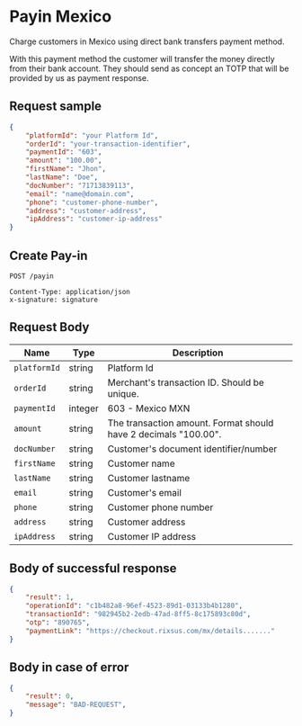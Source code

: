 # Payin Mexico

Charge customers in Mexico using direct bank transfers payment method.

With this payment method the customer will transfer the money directly from their bank account. They should send as concept an TOTP that will be provided by us as payment response.

## Request sample

```json
{
    "platformId": "your Platform Id",
    "orderId": "your-transaction-identifier",
    "paymentId": "603",
    "amount": "100.00",
    "firstName": "Jhon",
    "lastName": "Doe",
    "docNumber": "71713839113",
    "email": "name@domain.com",
    "phone": "customer-phone-number",
    "address": "customer-address",
    "ipAddress": "customer-ip-address"
}
```
## Create Pay-in
```http
POST /payin

Content-Type: application/json
x-signature: signature
```
## Request Body
| Name | Type | Description |
|-------------|--------|-------------------------------|
| `platformId` | string | Platform Id |
| `orderId` | string | Merchant's transaction ID. Should be unique. |
| `paymentId` | integer| 603 - Mexico MXN |
| `amount` | string | The transaction amount. Format should have 2 decimals "100.00". |
| `docNumber` | string | Customer's document identifier/number |
| `firstName` | string | Customer name |
| `lastName` | string | Customer lastname |
| `email` | string | Customer's email |
| `phone` | string | Customer phone number |
| `address` | string | Customer address |
| `ipAddress` | string | Customer IP address |

## Body of successful response
```json
{
    "result": 1,
    "operationId": "c1b482a8-96ef-4523-89d1-03133b4b1280",
    "transactionId": "982945b2-2edb-47ad-8ff5-8c175893c80d",
    "otp": "890765",
    "paymentLink": "https://checkout.rixsus.com/mx/details......."
}
```

## Body in case of error
```json
{
    "result": 0,
    "message": "BAD-REQUEST",
}
```

